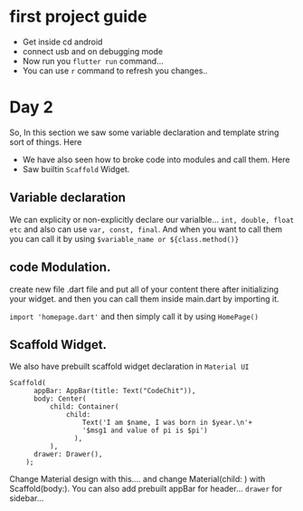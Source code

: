 # first project guide


-  Get inside cd android 
-  connect usb and on debugging mode
-  Now run you `flutter run` command... 
-  You can use `r` command to refresh you changes..


# Day 2

So, In this section we saw some variable declaration and template string sort of things. Here
- We have also seen how to broke code into modules and call them. Here
- Saw builtin `Scaffold` Widget.

## Variable declaration

We can explicity or non-explicitly declare our varialble... `int, double, float etc` and also can use `var, const, final`. And when you want to call them you can call it by using `$variable_name or ${class.method()}`

## code Modulation.

create new file .dart file and put all of your content there after initializing your widget.
and then you can call them inside main.dart by importing it.

`import 'homepage.dart'` and then simply call it by using `HomePage()`


## Scaffold Widget.

We also have prebuilt scaffold widget declaration in `Material UI`

```
Scaffold(
      appBar: AppBar(title: Text("CodeChit")),
      body: Center(
          child: Container(
              child:
                  Text('I am $name, I was born in $year.\n'+
                  '$msg1 and value of pi is $pi')
                ),
          ),
      drawer: Drawer(),  
    );
```

Change Material design with this.... and change Material(child: ) with Scaffold(body:). You can also add 
prebuilt appBar for header... `drawer` for sidebar...

